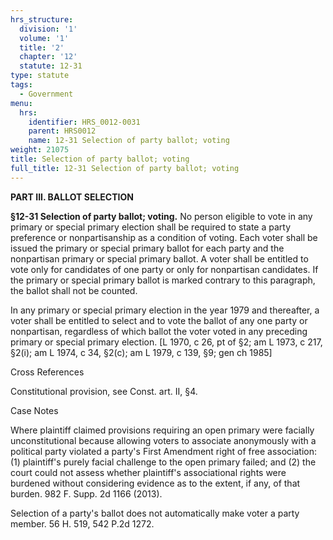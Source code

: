 ```yaml
---
hrs_structure:
  division: '1'
  volume: '1'
  title: '2'
  chapter: '12'
  statute: 12-31
type: statute
tags:
  - Government
menu:
  hrs:
    identifier: HRS_0012-0031
    parent: HRS0012
    name: 12-31 Selection of party ballot; voting
weight: 21075
title: Selection of party ballot; voting
full_title: 12-31 Selection of party ballot; voting
---
```

**PART III. BALLOT SELECTION**

**§12-31 Selection of party ballot; voting.** No person eligible to vote in any primary or special primary election shall be required to state a party preference or nonpartisanship as a condition of voting. Each voter shall be issued the primary or special primary ballot for each party and the nonpartisan primary or special primary ballot. A voter shall be entitled to vote only for candidates of one party or only for nonpartisan candidates. If the primary or special primary ballot is marked contrary to this paragraph, the ballot shall not be counted.

In any primary or special primary election in the year 1979 and thereafter, a voter shall be entitled to select and to vote the ballot of any one party or nonpartisan, regardless of which ballot the voter voted in any preceding primary or special primary election. [L 1970, c 26, pt of §2; am L 1973, c 217, §2(i); am L 1974, c 34, §2(c); am L 1979, c 139, §9; gen ch 1985]

Cross References

Constitutional provision, see Const. art. II, §4.

Case Notes

Where plaintiff claimed provisions requiring an open primary were facially unconstitutional because allowing voters to associate anonymously with a political party violated a party's First Amendment right of free association: (1) plaintiff's purely facial challenge to the open primary failed; and (2) the court could not assess whether plaintiff's associational rights were burdened without considering evidence as to the extent, if any, of that burden. 982 F. Supp. 2d 1166 (2013).

Selection of a party's ballot does not automatically make voter a party member. 56 H. 519, 542 P.2d 1272.